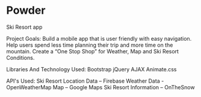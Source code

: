 # Powder
Ski Resort app

Project Goals: 
Build a mobile app that is user friendly with easy navigation.
Help users spend less time planning their trip and more time on the mountain.
Create a “One Stop Shop” for Weather, Map and Ski Resort Conditions.

Libraries And Technology Used: 
Bootstrap
jQuery
AJAX
Animate.css

API's Used: 
Ski Resort Location Data – Firebase
Weather Data - OpenWeatherMap
Map – Google Maps
Ski Resort Information – OnTheSnow